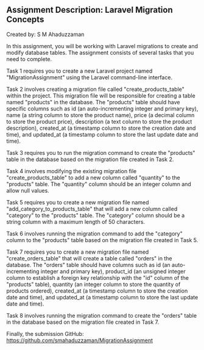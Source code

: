## Assignment Description: Laravel Migration Concepts

Created by: S M Ahaduzzaman

In this assignment, you will be working with Laravel migrations to create and modify database tables. The assignment consists of several tasks that you need to complete.

Task 1 requires you to create a new Laravel project named "MigrationAssignment" using the Laravel command-line interface.

Task 2 involves creating a migration file called "create_products_table" within the project. This migration file will be responsible for creating a table named "products" in the database. The "products" table should have specific columns such as id (an auto-incrementing integer and primary key), name (a string column to store the product name), price (a decimal column to store the product price), description (a text column to store the product description), created_at (a timestamp column to store the creation date and time), and updated_at (a timestamp column to store the last update date and time).

Task 3 requires you to run the migration command to create the "products" table in the database based on the migration file created in Task 2.

Task 4 involves modifying the existing migration file "create_products_table" to add a new column called "quantity" to the "products" table. The "quantity" column should be an integer column and allow null values.

Task 5 requires you to create a new migration file named "add_category_to_products_table" that will add a new column called "category" to the "products" table. The "category" column should be a string column with a maximum length of 50 characters.

Task 6 involves running the migration command to add the "category" column to the "products" table based on the migration file created in Task 5.

Task 7 requires you to create a new migration file named "create_orders_table" that will create a table called "orders" in the database. The "orders" table should have columns such as id (an auto-incrementing integer and primary key), product_id (an unsigned integer column to establish a foreign key relationship with the "id" column of the "products" table), quantity (an integer column to store the quantity of products ordered), created_at (a timestamp column to store the creation date and time), and updated_at (a timestamp column to store the last update date and time).

Task 8 involves running the migration command to create the "orders" table in the database based on the migration file created in Task 7.

Finally, the submission
GitHub: https://github.com/smahaduzzaman/MigrationAssignment
